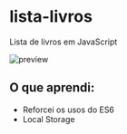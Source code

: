 # lista-livros
Lista de livros em JavaScript


![preview](https://lh3.googleusercontent.com/-k-bF75FmcjQ/YNJsj8-NGYI/AAAAAAAAA84/UHw1rg2l13szJ6I_lXOg-wFWenv1ZSHqQCLcBGAsYHQ/s16000/image.png)

## O que aprendi:
- Reforcei os usos do ES6
- Local Storage
